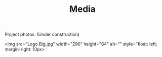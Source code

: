 ﻿---
layout: page
title: Media
permalink: /Media/
---





<p>Project photos. (Under construction)</p>

<img src="Logo Big.jpg" 
	  width="290" 
	  height="64" 
	  alt=""
	  style="float: left; 
	  margin-right: 
          10px>



